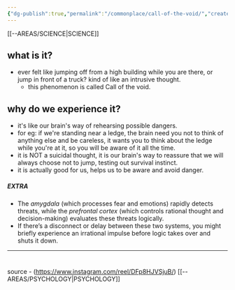 ```yaml
---
{"dg-publish":true,"permalink":"/commonplace/call-of-the-void/","created":"2025-02-14T14:21:39.748+08:00","updated":"2025-03-25T18:52:39.913+08:00"}
---
```



[[--AREAS/SCIENCE\|SCIENCE]]

## what is it?
- ever felt like jumping off from a high building while you are there, or jump in front of a truck? kind of like an intrusive thought. 
	- this phenomenon is called Call of the void.

## why do we experience it?
- it's like our brain's way of rehearsing possible dangers.
- for eg: if we're standing near a ledge, the brain need you not to think of anything else and be careless, it wants you to think about the ledge while you're at it, so you will be aware of it all the time.
- it is NOT a suicidal thought, it is our brain's way to reassure that we will always choose not to jump, testing out survival instinct.
- it is actually good for us, helps us to be aware and avoid danger.

##### EXTRA
-  The _amygdala_ (which processes fear and emotions) rapidly detects threats, while the _prefrontal cortex_ (which controls rational thought and decision-making) evaluates these threats logically.
- If there’s a disconnect or delay between these two systems, you might briefly experience an irrational impulse before logic takes over and shuts it down.

____
# 




source - (https://www.instagram.com/reel/DFp8HJVSjuB/)
[[--AREAS/PSYCHOLOGY\|PSYCHOLOGY]]